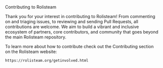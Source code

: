 Contributing to Rolisteam

Thank you for your interest in contributing to Rolisteam! 
From commenting on and triaging issues, to reviewing and sending Pull Requests, all contributions are welcome. 
We aim to build a vibrant and inclusive ecosystem of partners, core contributors, and community 
that goes beyond the main Rolisteam repository.

To learn more about how to contribute check out the Contributing section on the Rolisteam website:

    https://rolisteam.org/getinvolved.html
